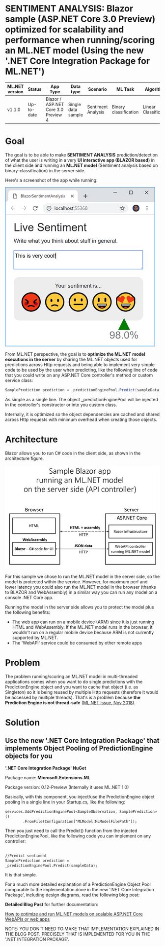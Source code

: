 

# SENTIMENT ANALYSIS: Blazor sample (ASP.NET Core 3.0 Preview) optimized for scalability and performance when running/scoring an ML.NET model (Using the new '.NET Core Integration Package for ML.NET')


| ML.NET version | Status                        | App Type    | Data type | Scenario            | ML Task                   | Algorithms                  |
|----------------|-------------------------------|-------------|-----------|---------------------|---------------------------|-----------------------------|
| v1.1.0           | Up-to-date | Blazor / ASP.NET Core 3.0 Preview 4 | Single data sample | Sentiment Analysis | Binary   classification | Linear Classification |

# Goal

The goal is to be able to make **SENTIMENT ANALYSIS** prediction/detection of what the user is writing in a very **UI interactive app (BLAZOR based)** in the client side and running an **ML.NET model** (Sentiment analysis based on binary-classification) in the server side.

Here's a screenshot of the app while running:

![Blazor App running](./Images/blazor-app-running.png)

From ML.NET perspective, the goal is to **optimize the ML.NET model executions in the server** by sharing the ML.NET objects used for predictions across Http requests and being able to implement very simple code to be used by the user when predicting, like the following line of code that you could write on any ASP.NET Core controller's method or custom service class:

```cs
SamplePrediction prediction = _predictionEnginePool.Predict(sampleData);
```

As simple as a single line. The object _predictionEnginePool will be injected in the controller's constructor or into you custom class. 

Internally, it is optimized so the object dependencies are cached and shared across Http requests with minimum overhead when creating those objects.

# Architecture

Blazor allows you to run C# code in the client side, as shown in the architecture figure.

![Blazor App Architecture](./Images/blazor-app-architecture.png)

For this sample we chose to run the ML.NET model in the server side, so the model is protected within the service. However, for maximum perf and lower latency you could also run the ML.NET model in the browser (thanks to BLAZOR and WebAssembly) in a similar way you can run any model on a console .NET Core app.

Running the model in the server side allows you to protect the model plus the following benefits:

- The web app can run on a mobile device (ARM) since it is just running HTML and WebAssembly. If the ML.NET model runs in the browser, it wouldn't run on a regular mobile device because ARM is not currently supported by ML.NET.
- The 'WebAPI' service could be consumed by other remote apps


# Problem

The problem running/scoring an ML.NET model in multi-threaded applications comes when you want to do single predictions with the PredictionEngine object and you want to cache that object (i.e. as Singleton) so it is being reused by multiple Http requests (therefore it would be accessed by multiple threads). That's is a problem because **the Prediction Engine is not thread-safe** ([ML.NET issue, Nov 2018](https://github.com/dotnet/machinelearning/issues/1718)).

# Solution

## Use the new '.NET Core Integration Package' that implements Object Pooling of PredictionEngine objects for you 

**'.NET Core Integration Package' NuGet**

Package name: **Microsoft.Extensions.ML**

Package version: 0.12-Preview 
(Internally it uses ML.NET 1.0)

Basically, with this component, you inject/use the PredictionEngine object pooling in a single line in your Startup.cs, like the following:

```CSharp
services.AddPredictionEnginePool<SampleObservation, SamplePrediction>()
        .FromFile(Configuration["MLModel:MLModelFilePath"]);

```

Then you just need to call the Predict() function from the injected PredictionEnginePool, like the following code you can implement on any controller:

```CSharp

//Predict sentiment
SamplePrediction prediction = _predictionEnginePool.Predict(sampleData);

```

It is that simple.

For a much more detailed explanation of a PredictionEngine Object Pool comparable to the implementation done in the new '.NET Core Integration Package', including design diagrams, read the following blog post:

**Detailed Blog Post** for further documentation:

[How to optimize and run ML.NET models on scalable ASP.NET Core WebAPIs or web apps](https://devblogs.microsoft.com/cesardelatorre/how-to-optimize-and-run-ml-net-models-on-scalable-asp-net-core-webapis-or-web-apps/)

NOTE: YOU DON'T NEED TO MAKE THAT IMPLEMENTATION EXPLAINED IN THE BLOG POST.
PRECISELY THAT IS IMPLEMENTED FOR YOU IN THE '.NET INTEGRATION PACKAGE'.
